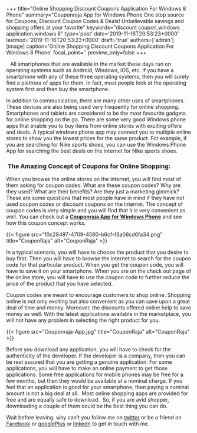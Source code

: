 +++
title="Online Shopping Discount Coupons Application For Windows 8 Phone"
summary="Couponraja App for Windows Phone One stop source for Coupons, Discount Coupon Codes & Deals! Unbelievable savings and shopping offers at your favorite"
keywords="discount coupon,windows application,windows 8"
type='post'
date='2019-11-16T20:53:23+0000'
lastmod='2019-11-16T20:53:23+0000'
draft='true'
authors=['admin']
[image]
caption='Online Shopping Discount Coupons Application For Windows 8 Phone'
focal_point=''
preview_only=false
+++








<strong>&nbsp;</strong>&nbsp; All smartphones that are available in the market these days run on operating systems such as Android, Windows, iOS, etc. If you have a smartphone with any of these three operating systems, then you will surely find a plethora of apps for them. In fact, most people look at the operating system first and then buy the smartphone.

In addition to communication, there are many other uses of smartphones. These devices are also being used very frequently for online shopping. Smartphones and tablets are considered to be the most favourite gadgets for online shopping on the go. There are some very good Windows phone apps that enable you to buy items from online stores with exciting offers and deals. A typical windows phone app may connect you to multiple online stores to show you the lowest prices for the same product. For example, if you are searching for Nike sports shoes, you can use the Windows Phone App for searching the best deals on the internet for Nike sports shoes.

### &nbsp;<strong>The Amazing Concept of Coupons for Online Shopping:</strong> <strong>&nbsp;</strong>

When you browse the online stores on the internet, you will find most of them asking for coupon codes. What are these coupon codes? Why are they used? What are their benefits? Are they just a marketing gimmick? These are some questions that most people have in mind if they have not used coupon codes or discount coupons on the internet. The concept of coupon codes is very simple and you will find that it is very convenient as well. You can check out a <a title="Coupon Raja" href="http://www.windowsphone.com/en-us/store/app/couponraja/91e8f8d5-f947-4713-8fc5-5fe58d59bf9b" target="_blank"><strong>Couponraja App for Windows Phone</strong></a> and see how this coupon concept works.

{{< figure src="f0c28497-4709-4580-b6cf-f3a06cd6fa34.png" title="CouponRaja" alt="CouponRaja" >}}

In a typical scenario, you will have to choose the product that you desire to buy first. Then you will have to browse the internet to search for the coupon code for that particular product. When you get the coupon code, you will have to save it on your smartphone. When you are on the check out page of the online store, you will have to use the coupon code to further reduce the price of the product that you have selected.

Coupon codes are meant to encourage customers to shop online. Shopping online is not only exciting but also convenient as you can save upon a great deal of time and money. Moreover, the discounts offered online help to save money as well. With the latest applications available in the marketplace, you will not have any problem in selecting the right product for you.

{{< figure src="Couponraja-App.jpg" title="CouponRaja" alt="CouponRaja" >}}

Before you download any application, you will have to check for the authenticity of the developer. If the developer is a company, then you can be rest assured that you are getting a genuine application. For some applications, you will have to make an online payment to get those applications. Some free applications for mobile phones may be free for a few months, but then they would be available at a nominal charge. If you feel that an application is good for your smartphone, then paying a nominal amount is not a big deal at all.&nbsp; Most online shopping apps are provided for free and are equally safe to download.&nbsp; So, if you are avid shopper, downloading a couple of them could be the best thing you can do.

Wait before leaving.
why can’t you follow me on <a href="https://twitter.com/arungudelli" target="_blank">twitter</a> or be a friend on <a href="https://www.facebook.com/gudelliArun" target="_blank">Facebook</a> or <a href="https://plus.google.com/+ArunkumarGudelli" target="_blank">googlePlus</a> or <a href="https://www.linkedin.com/in/arungudelli/" target="_blank">linkedn</a> to get in touch with me.







